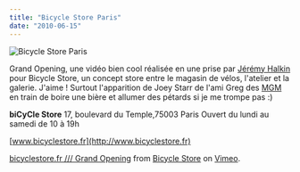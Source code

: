 ```yaml
---
title: "Bicycle Store Paris"
date: "2010-06-15"
---
```


![](http://www.guidoline.com/wp-content/uploads/2010/06/logobs.jpg "Bicycle Store Paris")

Grand Opening, une vidéo bien cool réalisée en une prise par [Jérémy Halkin](http://www.jeremyhalkin.com) pour Bicycle Store, un concept store entre le magasin de vélos, l'atelier et la galerie. J'aime ! Surtout l'apparition de Joey Starr de l'ami Greg des [MGM](http://www.facebook.com/pages/Paris-France/MGM-Bike-Polo/131176320241408) en train de boire une bière et allumer des pétards si je me trompe pas :)

**biCyCle Store** 17, boulevard du Temple,75003 Paris Ouvert du lundi au samedi de 10 à 19h

[www.bicyclestore.fr](http://www.bicyclestore.fr)

[bicyclestore.fr /// Grand Opening](http://vimeo.com/12360387) from [Bicycle Store](http://vimeo.com/bicyclestore) on [Vimeo](http://vimeo.com).
